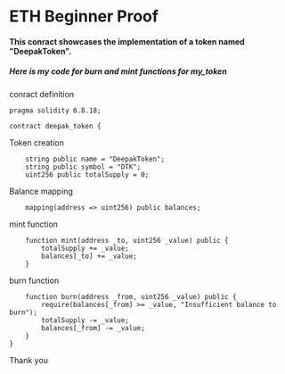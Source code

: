 #   ETH Beginner Proof

####  This conract showcases the implementation of a token named "DeepakToken".
#####  Here is my code for burn and mint functions for my_token

conract definition
```
pragma solidity 0.8.18;

contract deepak_token {
```

Token creation
```
    string public name = "DeepakToken";
    string public symbol = "DTK";
    uint256 public totalSupply = 0;
```

Balance mapping

```   
    mapping(address => uint256) public balances;
```

mint function
```
    function mint(address _to, uint256 _value) public {
        totalSupply += _value;
        balances[_to] += _value;
    }
```

burn function
```
    function burn(address _from, uint256 _value) public {
        require(balances[_from] >= _value, "Insufficient balance to burn");
        totalSupply -= _value;
        balances[_from] -= _value;
    }
}
```
Thank you
